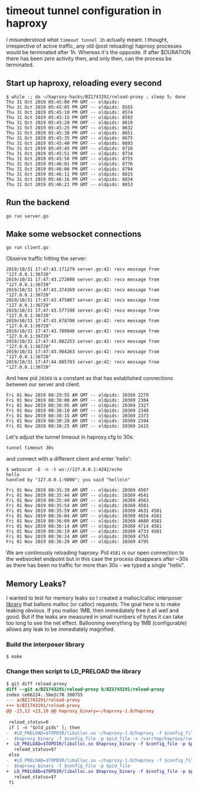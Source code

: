 # timeout tunnel configuration in haproxy

I misunderstood what `timeout tunnel 1h` actually meant. I thought,
irrespective of active traffic, any old (post reloading) haproxy
processes would be terminated after 1h. Whereas it's the opposite. If
after $DURATION there has been _zero_ activity then, and only then,
can the process be terminated.

## Start up haproxy, reloading every second

```console
$ while :; do ~/haproxy-hacks/BZ1743291/reload-proxy ; sleep 5; done
Thu 31 Oct 2019 05:45:00 PM GMT -- oldpids: 
Thu 31 Oct 2019 05:45:05 PM GMT -- oldpids: 8555
Thu 31 Oct 2019 05:45:10 PM GMT -- oldpids: 8574
Thu 31 Oct 2019 05:45:15 PM GMT -- oldpids: 8592
Thu 31 Oct 2019 05:45:20 PM GMT -- oldpids: 8610
Thu 31 Oct 2019 05:45:25 PM GMT -- oldpids: 8632
Thu 31 Oct 2019 05:45:30 PM GMT -- oldpids: 8651
Thu 31 Oct 2019 05:45:35 PM GMT -- oldpids: 8675
Thu 31 Oct 2019 05:45:40 PM GMT -- oldpids: 8693
Thu 31 Oct 2019 05:45:45 PM GMT -- oldpids: 8716
Thu 31 Oct 2019 05:45:51 PM GMT -- oldpids: 8734
Thu 31 Oct 2019 05:45:56 PM GMT -- oldpids: 8755
Thu 31 Oct 2019 05:46:01 PM GMT -- oldpids: 8776
Thu 31 Oct 2019 05:46:06 PM GMT -- oldpids: 8794
Thu 31 Oct 2019 05:46:11 PM GMT -- oldpids: 8815
Thu 31 Oct 2019 05:46:16 PM GMT -- oldpids: 8834
Thu 31 Oct 2019 05:46:21 PM GMT -- oldpids: 8853
```

## Run the backend

	go run server.go

## Make some websocket connections

    go run client.go

Observe traffic hitting the server:

```console
2019/10/31 17:47:43.171279 server.go:42: recv message from "127.0.0.1:36728"
2019/10/31 17:47:43.272800 server.go:42: recv message from "127.0.0.1:36728"
2019/10/31 17:47:43.374369 server.go:42: recv message from "127.0.0.1:36728"
2019/10/31 17:47:43.475807 server.go:42: recv message from "127.0.0.1:36728"
2019/10/31 17:47:43.577198 server.go:42: recv message from "127.0.0.1:36728"
2019/10/31 17:47:43.678700 server.go:42: recv message from "127.0.0.1:36728"
2019/10/31 17:47:43.780846 server.go:42: recv message from "127.0.0.1:36728"
2019/10/31 17:47:43.882253 server.go:42: recv message from "127.0.0.1:36728"
2019/10/31 17:47:43.984263 server.go:42: recv message from "127.0.0.1:36728"
2019/10/31 17:47:44.085783 server.go:42: recv message from "127.0.0.1:36728"
```

And here pid `20369` is a constant as that has established connections
between our server and client.

```console
Fri 01 Nov 2019 08:29:55 AM GMT -- oldpids: 20369 2279
Fri 01 Nov 2019 08:30:00 AM GMT -- oldpids: 20369 2304
Fri 01 Nov 2019 08:30:05 AM GMT -- oldpids: 20369 2327
Fri 01 Nov 2019 08:30:10 AM GMT -- oldpids: 20369 2348
Fri 01 Nov 2019 08:30:15 AM GMT -- oldpids: 20369 2373
Fri 01 Nov 2019 08:30:20 AM GMT -- oldpids: 20369 2394
Fri 01 Nov 2019 08:30:25 AM GMT -- oldpids: 20369 2415
```

Let's adjust the tunnel timeout in haproxy.cfg to 30s:

    tunnel timeout 30s

and connect with a different client and enter 'hello':

```console
$ websocat -E -n -t ws://127.0.0.1:4242/echo 
hello
handled by "127.0.0.1:9000"; you said "hello\n"
```

```console
Fri 01 Nov 2019 08:35:39 AM GMT -- oldpids: 20369 4507
Fri 01 Nov 2019 08:35:44 AM GMT -- oldpids: 20369 4541
Fri 01 Nov 2019 08:35:49 AM GMT -- oldpids: 20369 4563
Fri 01 Nov 2019 08:35:54 AM GMT -- oldpids: 20369 4581
Fri 01 Nov 2019 08:35:59 AM GMT -- oldpids: 20369 4631 4581
Fri 01 Nov 2019 08:36:04 AM GMT -- oldpids: 20369 4654 4581
Fri 01 Nov 2019 08:36:09 AM GMT -- oldpids: 20369 4680 4581
Fri 01 Nov 2019 08:36:14 AM GMT -- oldpids: 20369 4714 4581
Fri 01 Nov 2019 08:36:19 AM GMT -- oldpids: 20369 4733 4581
Fri 01 Nov 2019 08:36:24 AM GMT -- oldpids: 20369 4755
Fri 01 Nov 2019 08:36:29 AM GMT -- oldpids: 20369 4795
```

We are continously reloading haproxy. Pid `4581` is our open
connection to the websocket endpoint but in this case the process
disappears after ~30s as there has been no traffic for more than 30s -
we typed a single "hello".

## Memory Leaks?

I wanted to test for memory leaks so I created a malloc/calloc
interposer [library](alloc.c) that ballons malloc (or calloc)
requests. The goal here is to make leaking obvious. If you malloc 1MB,
then immediately free it all well and good. But if the leaks are
measured in small numbers of bytes it can take too long to see the net
effect. Ballooning everything by 1MB (configurable) allows any leak to
be immediately magnified.

### Build the interposer library

    $ make
	
### Change then script to LD_PRELOAD the library

```diff
$ git diff reload-proxy
diff --git a/BZ1743291/reload-proxy b/BZ1743291/reload-proxy
index ce66224..5be2c70 100755
--- a/BZ1743291/reload-proxy
+++ b/BZ1743291/reload-proxy
@@ -23,12 +23,10 @@ haproxy_binary=~/haproxy-1.8/haproxy
 
 reload_status=0
 if [ -n "$old_pids" ]; then
-  #LD_PRELOAD=$TOPDIR/liballoc.so ~/haproxy-1.8/haproxy -f $config_file -p $pid_file -x /var/tmp/haproxy/run/haproxy.sock -sf $old_pids
-  $haproxy_binary -f $config_file -p $pid_file -x /var/tmp/haproxy/run/haproxy.sock -sf $old_pids
+  LD_PRELOAD=$TOPDIR/liballoc.so $haproxy_binary -f $config_file -p $pid_file -x /var/tmp/haproxy/run/haproxy.sock -sf $old_pids
   reload_status=$?
 else
-  #LD_PRELOAD=$TOPDIR/liballoc.so ~/haproxy-1.8/haproxy -f $config_file -p $pid_file
-  $haproxy_binary -f $config_file -p $pid_file
+  LD_PRELOAD=$TOPDIR/liballoc.so $haproxy_binary -f $config_file -p $pid_file
   reload_status=$?
 fi
```
